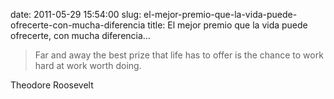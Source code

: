 date: 2011-05-29 15:54:00
slug: el-mejor-premio-que-la-vida-puede-ofrecerte-con-mucha-diferencia
title: El mejor premio que la vida puede ofrecerte, con mucha diferencia...

    

> 

> 
> Far and away the best prize that life has to offer is the chance to work hard at work worth doing.
> 
> 

Theodore Roosevelt

  

